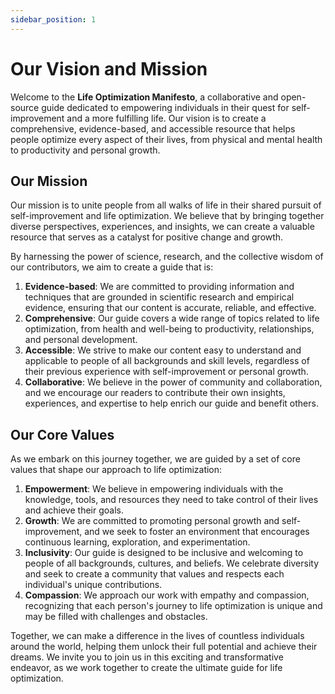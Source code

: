 ```yaml
---
sidebar_position: 1
---
```


# Our Vision and Mission

Welcome to the **Life Optimization Manifesto**, a collaborative and open-source guide dedicated to empowering individuals in their quest for self-improvement and a more fulfilling life. Our vision is to create a comprehensive, evidence-based, and accessible resource that helps people optimize every aspect of their lives, from physical and mental health to productivity and personal growth.

## Our Mission

Our mission is to unite people from all walks of life in their shared pursuit of self-improvement and life optimization. We believe that by bringing together diverse perspectives, experiences, and insights, we can create a valuable resource that serves as a catalyst for positive change and growth.

By harnessing the power of science, research, and the collective wisdom of our contributors, we aim to create a guide that is:

1. **Evidence-based**: We are committed to providing information and techniques that are grounded in scientific research and empirical evidence, ensuring that our content is accurate, reliable, and effective.
2. **Comprehensive**: Our guide covers a wide range of topics related to life optimization, from health and well-being to productivity, relationships, and personal development.
3. **Accessible**: We strive to make our content easy to understand and applicable to people of all backgrounds and skill levels, regardless of their previous experience with self-improvement or personal growth.
4. **Collaborative**: We believe in the power of community and collaboration, and we encourage our readers to contribute their own insights, experiences, and expertise to help enrich our guide and benefit others.

## Our Core Values

As we embark on this journey together, we are guided by a set of core values that shape our approach to life optimization:

1. **Empowerment**: We believe in empowering individuals with the knowledge, tools, and resources they need to take control of their lives and achieve their goals.
2. **Growth**: We are committed to promoting personal growth and self-improvement, and we seek to foster an environment that encourages continuous learning, exploration, and experimentation.
3. **Inclusivity**: Our guide is designed to be inclusive and welcoming to people of all backgrounds, cultures, and beliefs. We celebrate diversity and seek to create a community that values and respects each individual's unique contributions.
4. **Compassion**: We approach our work with empathy and compassion, recognizing that each person's journey to life optimization is unique and may be filled with challenges and obstacles.

Together, we can make a difference in the lives of countless individuals around the world, helping them unlock their full potential and achieve their dreams. We invite you to join us in this exciting and transformative endeavor, as we work together to create the ultimate guide for life optimization.
